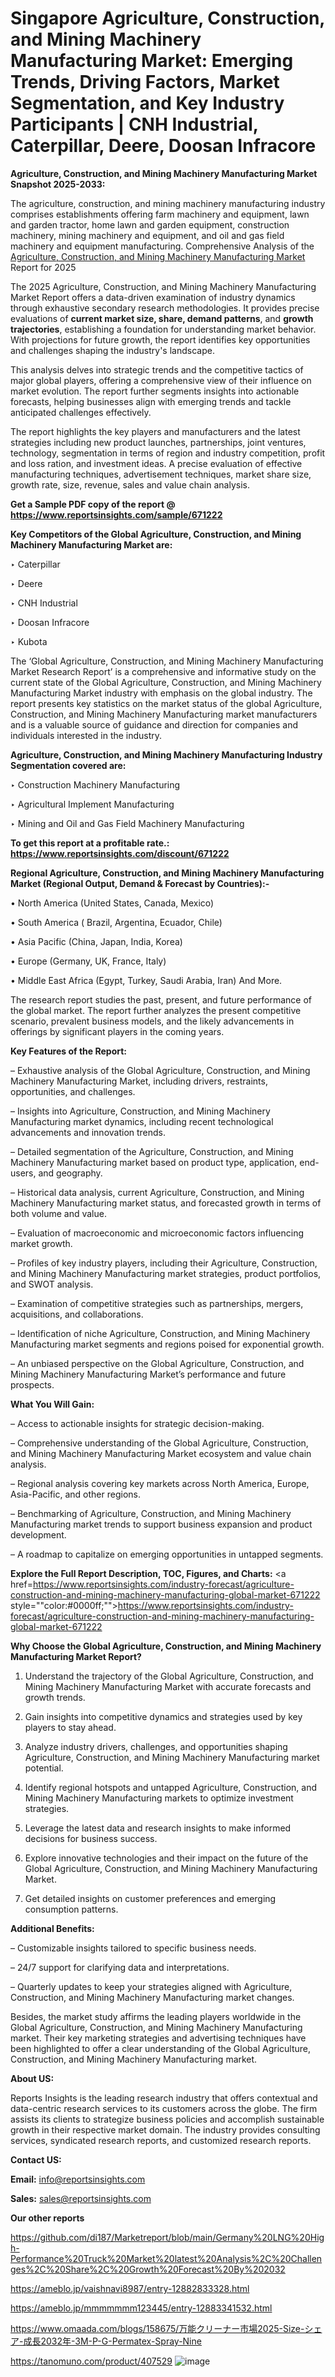 # Singapore Agriculture, Construction, and Mining Machinery Manufacturing Market: Emerging Trends, Driving Factors, Market Segmentation, and Key Industry Participants | CNH Industrial, Caterpillar, Deere, Doosan Infracore

<strong>Agriculture, Construction, and Mining Machinery Manufacturing Market Snapshot 2025-2033:</strong>

The agriculture, construction, and mining machinery manufacturing industry comprises establishments offering farm machinery and equipment, lawn and garden tractor, home lawn and garden equipment, construction machinery, mining machinery and equipment, and oil and gas field machinery and equipment manufacturing. Comprehensive Analysis of the <a href=https://www.reportsinsights.com/sample/671222>Agriculture, Construction, and Mining Machinery Manufacturing Market</a> Report for 2025

The 2025 Agriculture, Construction, and Mining Machinery Manufacturing Market Report offers a data-driven examination of industry dynamics through exhaustive secondary research methodologies. It provides precise evaluations of <strong>current market size, share, demand patterns</strong>, and <strong>growth trajectories</strong>, establishing a foundation for understanding market behavior. With projections for future growth, the report identifies key opportunities and challenges shaping the industry's landscape.

This analysis delves into strategic trends and the competitive tactics of major global players, offering a comprehensive view of their influence on market evolution. The report further segments insights into actionable forecasts, helping businesses align with emerging trends and tackle anticipated challenges effectively.

The report highlights the key players and manufacturers and the latest strategies including new product launches, partnerships, joint ventures, technology, segmentation in terms of region and industry competition, profit and loss ration, and investment ideas. A precise evaluation of effective manufacturing techniques, advertisement techniques, market share size, growth rate, size, revenue, sales and value chain analysis.

<strong>Get a Sample PDF copy of the report @ <a href=https://www.reportsinsights.com/sample/671222 style=color:#0000ff;>https://www.reportsinsights.com/sample/671222</a></strong>

<strong>Key Competitors of the Global Agriculture, Construction, and Mining Machinery Manufacturing Market are:</strong>

‣ Caterpillar

‣ Deere

‣ CNH Industrial

‣ Doosan Infracore

‣ Kubota

The ‘Global Agriculture, Construction, and Mining Machinery Manufacturing Market Research Report’ is a comprehensive and informative study on the current state of the Global Agriculture, Construction, and Mining Machinery Manufacturing Market industry with emphasis on the global industry. The report presents key statistics on the market status of the global Agriculture, Construction, and Mining Machinery Manufacturing market manufacturers and is a valuable source of guidance and direction for companies and individuals interested in the industry.

<strong>Agriculture, Construction, and Mining Machinery Manufacturing Industry Segmentation covered are:</strong>

‣ Construction Machinery Manufacturing 

‣ Agricultural Implement Manufacturing

‣ Mining and Oil and Gas Field Machinery Manufacturing

<strong>To get this report at a profitable rate.: <a href=https://www.reportsinsights.com/discount/671222 style=color:#0000ff;>https://www.reportsinsights.com/discount/671222</a></strong>

<strong>Regional Agriculture, Construction, and Mining Machinery Manufacturing Market (Regional Output, Demand &amp; Forecast by Countries):-</strong>

• North America (United States, Canada, Mexico)

• South America ( Brazil, Argentina, Ecuador, Chile)

• Asia Pacific (China, Japan, India, Korea)

• Europe (Germany, UK, France, Italy)

• Middle East Africa (Egypt, Turkey, Saudi Arabia, Iran) And More.

The research report studies the past, present, and future performance of the global market. The report further analyzes the present competitive scenario, prevalent business models, and the likely advancements in offerings by significant players in the coming years.

<strong>Key Features of the Report:</strong>

– Exhaustive analysis of the Global Agriculture, Construction, and Mining Machinery Manufacturing Market, including drivers, restraints, opportunities, and challenges.

– Insights into Agriculture, Construction, and Mining Machinery Manufacturing market dynamics, including recent technological advancements and innovation trends.

– Detailed segmentation of the Agriculture, Construction, and Mining Machinery Manufacturing market based on product type, application, end-users, and geography.

– Historical data analysis, current Agriculture, Construction, and Mining Machinery Manufacturing market status, and forecasted growth in terms of both volume and value.

– Evaluation of macroeconomic and microeconomic factors influencing market growth.

– Profiles of key industry players, including their Agriculture, Construction, and Mining Machinery Manufacturing market strategies, product portfolios, and SWOT analysis.

– Examination of competitive strategies such as partnerships, mergers, acquisitions, and collaborations.

– Identification of niche Agriculture, Construction, and Mining Machinery Manufacturing market segments and regions poised for exponential growth.

– An unbiased perspective on the Global Agriculture, Construction, and Mining Machinery Manufacturing Market’s performance and future prospects.

<strong>What You Will Gain:</strong>

– Access to actionable insights for strategic decision-making.

– Comprehensive understanding of the Global Agriculture, Construction, and Mining Machinery Manufacturing Market ecosystem and value chain analysis.

– Regional analysis covering key markets across North America, Europe, Asia-Pacific, and other regions.

– Benchmarking of Agriculture, Construction, and Mining Machinery Manufacturing market trends to support business expansion and product development.

– A roadmap to capitalize on emerging opportunities in untapped segments.

<strong>Explore the Full Report Description, TOC, Figures, and Charts:</strong>
<a href=https://www.reportsinsights.com/industry-forecast/agriculture-construction-and-mining-machinery-manufacturing-global-market-671222 style=""color:#0000ff;"">https://www.reportsinsights.com/industry-forecast/agriculture-construction-and-mining-machinery-manufacturing-global-market-671222</a>

<strong>Why Choose the Global Agriculture, Construction, and Mining Machinery Manufacturing Market Report?</strong>

1. Understand the trajectory of the Global Agriculture, Construction, and Mining Machinery Manufacturing Market with accurate forecasts and growth trends.

2. Gain insights into competitive dynamics and strategies used by key players to stay ahead.

3. Analyze industry drivers, challenges, and opportunities shaping Agriculture, Construction, and Mining Machinery Manufacturing market potential.

4. Identify regional hotspots and untapped Agriculture, Construction, and Mining Machinery Manufacturing markets to optimize investment strategies.

5. Leverage the latest data and research insights to make informed decisions for business success.

6. Explore innovative technologies and their impact on the future of the Global Agriculture, Construction, and Mining Machinery Manufacturing Market.

7. Get detailed insights on customer preferences and emerging consumption patterns.

<strong>Additional Benefits:</strong>

– Customizable insights tailored to specific business needs.

– 24/7 support for clarifying data and interpretations.

– Quarterly updates to keep your strategies aligned with Agriculture, Construction, and Mining Machinery Manufacturing market changes.

Besides, the market study affirms the leading players worldwide in the Global Agriculture, Construction, and Mining Machinery Manufacturing market. Their key marketing strategies and advertising techniques have been highlighted to offer a clear understanding of the Global Agriculture, Construction, and Mining Machinery Manufacturing market.

<strong><strong>About US</strong>:</strong>

Reports Insights is the leading research industry that offers contextual and data-centric research services to its customers across the globe. The firm assists its clients to strategize business policies and accomplish sustainable growth in their respective market domain. The industry provides consulting services, syndicated research reports, and customized research reports.

<strong>Contact US:</strong>

<p class=><b>Email:</b> <a href=mailto:info@reportsinsights.com>info@reportsinsights.com</a></p>
<p class=><b>Sales:</b> <a href=mailto:sales@reportsinsights.com>sales@reportsinsights.com</a></p>

<strong>Our other reports</strong>

<a href=https://github.com/di187/Marketreport/blob/main/Germany%20LNG%20High-Performance%20Truck%20Market%20latest%20Analysis%2C%20Challenges%2C%20Share%2C%20Growth%20Forecast%20By%202032>https://github.com/di187/Marketreport/blob/main/Germany%20LNG%20High-Performance%20Truck%20Market%20latest%20Analysis%2C%20Challenges%2C%20Share%2C%20Growth%20Forecast%20By%202032</a>

<a href=https://ameblo.jp/vaishnavi8987/entry-12882833328.html>https://ameblo.jp/vaishnavi8987/entry-12882833328.html</a>

<a href=https://ameblo.jp/mmmmmmm123445/entry-12883341532.html>https://ameblo.jp/mmmmmmm123445/entry-12883341532.html</a>

<a href=https://www.omaada.com/blogs/158675/万能クリーナー市場2025-Size-シェア-成長2032年-3M-P-G-Permatex-Spray-Nine>https://www.omaada.com/blogs/158675/万能クリーナー市場2025-Size-シェア-成長2032年-3M-P-G-Permatex-Spray-Nine</a>

<a href=https://tanomuno.com/product/407529>https://tanomuno.com/product/407529</a>
![image](https://github.com/user-attachments/assets/5cc3f5e1-11d8-4f30-9ca0-da1b3ea0c4a7)
